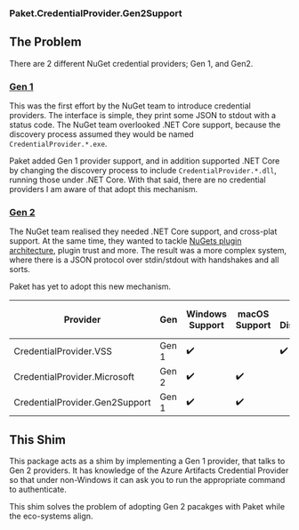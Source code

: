### Paket.CredentialProvider.Gen2Support

## The Problem

There are 2 different NuGet credential providers; Gen 1, and Gen2.

### [Gen 1](https://docs.microsoft.com/en-us/nuget/reference/extensibility/nuget-exe-credential-providers)

This was the first effort by the NuGet team to introduce credential providers. The interface is simple, they print some JSON to stdout with a status code. The NuGet team overlooked .NET Core support, because the discovery process assumed they would be named `CredentialProvider.*.exe`.

Paket added Gen 1 provider support, and in addition supported .NET Core by changing the discovery process to include `CredentialProvider.*.dll`, running those under .NET Core. With that said, there are no credential providers I am aware of that adopt this mechanism.

### [Gen 2](https://docs.microsoft.com/en-us/nuget/reference/extensibility/nuget-cross-platform-authentication-plugin)

The NuGet team realised they needed .NET Core support, and cross-plat support. At the same time, they wanted to tackle [NuGets plugin architecture](https://docs.microsoft.com/en-us/nuget/reference/extensibility/nuget-cross-platform-plugins), plugin trust and more. The result was a more complex system, where there is a JSON protocol over stdin/stdout with handshakes and all sorts.

Paket has yet to adopt this new mechanism.

| Provider                       | Gen    | Windows Support | macOS Support | ADO Distributed | NuGet Client Support | Paket Support |
|--------------------------------|--------|-----------------|---------------|-----------------|----------------------|---------------|
| CredentialProvider.VSS         | Gen 1  | :heavy_check_mark: |               | :heavy_check_mark: | Going soon           | :heavy_check_mark: |
| CredentialProvider.Microsoft   | Gen 2  | :heavy_check_mark: | :heavy_check_mark: |                 | :heavy_check_mark: |               |
| CredentialProvider.Gen2Support | Gen 1  | :heavy_check_mark: | :heavy_check_mark: |                 | Going soon           | :heavy_check_mark: |

## This Shim

This package acts as a shim by implementing a Gen 1 provider, that talks to Gen 2 providers. It has knowledge of the Azure Artifacts Credential Provider so that under non-Windows it can ask you to run the appropriate command to authenticate.

This shim solves the problem of adopting Gen 2 pacakges with Paket while the eco-systems align.
